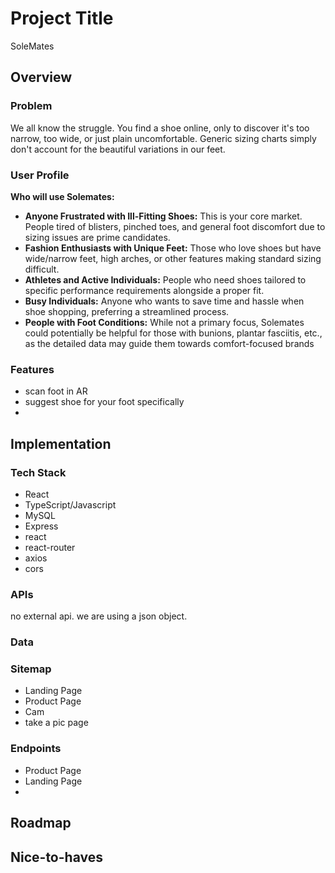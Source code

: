 
# Project Title

SoleMates

## Overview



### Problem

We all know the struggle. You find a shoe online, only to discover it's too narrow, too wide, or just
plain uncomfortable. Generic sizing charts simply don't account for the beautiful variations in our
feet.

### User Profile


**Who will use Solemates:**

-   **Anyone Frustrated with Ill-Fitting Shoes:**  This is your core market. People tired of blisters, pinched toes, and general foot discomfort due to sizing issues are prime candidates.
-   **Fashion Enthusiasts with Unique Feet:**  Those who love shoes but have wide/narrow feet, high arches, or other features making standard sizing difficult.
-   **Athletes and Active Individuals:**  People who need shoes tailored to specific performance requirements alongside a proper fit.
-   **Busy Individuals:**  Anyone who wants to save time and hassle when shoe shopping, preferring a streamlined process.
-   **People with Foot Conditions:**  While not a primary focus, Solemates could potentially be helpful for those with bunions, plantar fasciitis, etc., as the detailed data may guide them towards comfort-focused brands


### Features

-   scan foot in AR
-   suggest shoe for your foot specifically
-   


## Implementation

### Tech Stack

-   React
-   TypeScript/Javascript
-   MySQL
-   Express
-   react
-   react-router
-   axios
-   cors

### APIs

no external api. we are using a json object.

### Data



### Sitemap

-   Landing Page
-   Product Page
-   Cam
-   take a pic page

### Endpoints

- Product Page
- Landing Page
- 

## Roadmap


## Nice-to-haves

